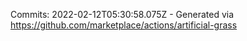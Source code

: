 Commits: 2022-02-12T05:30:58.075Z - Generated via https://github.com/marketplace/actions/artificial-grass
<br>

